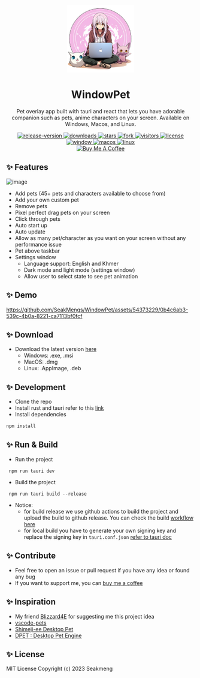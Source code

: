 <div align="center">
    <img width="180" src="./public/media/icon.png" alt="WindowPet">
    <h1 align="center">WindowPet</h1>
    <p align="center">Pet overlay app built with tauri and react that lets you have adorable companion such as pets,
        anime characters on your screen. Available on Windows, Macos, and Linux.
    </p>
    <!-- <img src="https://github.com/SeakMengs/WindowPet/actions/workflows/release.yml/badge.svg?event=push" alt="release"> -->
    <!-- release version -->
    <a href="https://github.com/SeakMengs/Windowpet/releases/latest" target="_blank">
        <img src="https://img.shields.io/github/v/release/seakmengs/windowpet" alt="release-version">
    </a>
    <!-- total download -->
    <a href="https://github.com/SeakMengs/Windowpet/releases/latest" target="_blank">
        <img src="https://img.shields.io/github/downloads/seakmengs/windowpet/total" alt="downloads">
    </a>
    <!-- stars -->
    <a href="https://github.com/SeakMengs/WindowPet/stargazers" target="_blank">
        <img src="https://img.shields.io/github/stars/SeakMengs/WindowPet?" alt="stars">
    </a>
    <!-- forks -->
    <a href="https://github.com/SeakMengs/WindowPet/network/members" target="_blank">
        <img src="https://img.shields.io/github/forks/SeakMengs/WindowPet.svg?" alt="fork">
    </a>
    <!-- visitors -->
    <a href="https://github.com/SeakMengs/WindowPet" target="_blank">
        <img src="https://api.visitorbadge.io/api/visitors?path=https%3A%2F%2Fgithub.com%2FSeakMengs%2FWindowPet&countColor=%23263759&style=flat"
            alt="visitors">
    </a>
    <!-- license -->
    <a href="https://github.com/SeakMengs/WindowPet/blob/main/LICENSE.md" target="_blank">
        <img src="https://img.shields.io/github/license/seakmengs/windowpet" alt="license">
    </a>
    <br>
    <!-- window -->
    <a href="https://github.com/SeakMengs/Windowpet/releases/latest" target="_blank">
        <img src="https://img.shields.io/badge/Windows-0078D6?style=flat&logo=windows&logoColor=white" alt="window">
    </a>
    <!-- macos -->
    <a href="https://github.com/SeakMengs/Windowpet/releases/latest" target="_blank">
        <img src="https://img.shields.io/badge/MACOS-adb8c5?style=flat&logo=macos&logoColor=white" alt="macos">
    </a>
    <!-- linux -->
    <a href="https://github.com/SeakMengs/Windowpet/releases/latest" target="_blank">
        <img src="https://img.shields.io/badge/linux-1793D1?style=flat&logo=linux&logoColor=white" alt="linux">
    </a>
    <br>
    <a href="https://www.buymeacoffee.com/seakmeng" target="_blank"><img
            src="https://cdn.buymeacoffee.com/buttons/v2/default-blue.png" alt="Buy Me A Coffee"
            style="height: 40px !important;width: 145px !important;">
    </a>
</div>

## ✨ Features
![image](https://github.com/SeakMengs/WindowPet/assets/54373229/42ecd3ea-5999-462e-8630-7904a1a3075f)
- Add pets (45+ pets and characters available to choose from)
- Add your own custom pet
- Remove pets
- Pixel perfect drag pets on your screen
- Click through pets
- Auto start up
- Auto update
- Allow as many pet/character as you want on your screen without any performance issue
- Pet above taskbar
- Settings window
  - Language support: English and Khmer
  - Dark mode and light mode (settings window)
  - Allow user to select state to see pet animation

## ✨ Demo
https://github.com/SeakMengs/WindowPet/assets/54373229/0b4c6ab3-539c-4b0a-8221-ca7113bf0fcf

## ✨ Download
- Download the latest version [here](https://github.com/SeakMengs/WindowPet/releases/latest)
  - Windows: .exe, .msi
  - MacOS: .dmg
  - Linux: .AppImage, .deb

## ✨ Development
- Clone the repo
- Install rust and tauri refer to this [link](https://tauri.app/v1/guides/getting-started/prerequisites)
- Install dependencies
```sh
npm install
```

## ✨ Run & Build
- Run the project
```
 npm run tauri dev
```
- Build the project
```
 npm run tauri build --release
``` 
- Notice: 
  - for build release we use github actions to build the project and upload the build to github release. You can check the build [workflow here](https://github.com/SeakMengs/WindowPet/blob/main/.github/workflows/release.yml)
  - for local build you have to generate your own signing key and replace the signing key in `tauri.conf.json` [refer to tauri doc](https://tauri.app/v1/guides/distribution/updater/)

## ✨ Contribute
- Feel free to open an issue or pull request if you have any idea or found any bug
- If you want to support me, you can [buy me a coffee](https://www.buymeacoffee.com/seakmeng)

## ✨ Inspiration
- My friend [Blizzard4E](https://github.com/Blizzard4E) for suggesting me this project idea
- [vscode-pets](https://marketplace.visualstudio.com/items?itemName=tonybaloney.vscode-pets)
- [Shimeji-ee Desktop Pet](https://kilkakon.com/shimeji/)
- [DPET : Desktop Pet Engine](https://store.steampowered.com/app/1980920/DPET__Desktop_Pet_Engine/)

## ✨ License
MIT License Copyright (c) 2023 Seakmeng
